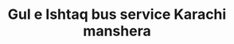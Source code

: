 ---
title: "Gul e Ishtaq bus service Karachi manshera"
url: /karachi/gul-e-ishtaq-bus-service-karachi-manshera/
shop: travel agency
---
